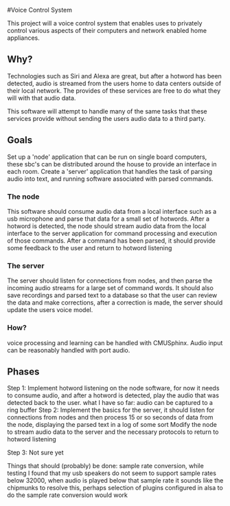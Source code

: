 #Voice Control System

This project will a voice control system that enables uses to privately control various aspects of their computers and network enabled home appliances.

## Why?

Technologies such as Siri and Alexa are great, but after a hotword has been detected, audio is streamed from the users home to data centers outside of their local network.
The provides of these services are free to do what they will with that audio data. 

This software will attempt to handle many of the same tasks that these services provide without sending the users audio data to a third party. 

## Goals

Set up a 'node' application that can be run on single board computers, these sbc's can be distributed around the house to provide an interface in each room.
Create a 'server' application that handles the task of parsing audio into text, and running software associated with parsed commands.

### The node

This software should consume audio data from a local interface such as a usb microphone and parse that data for a small set of hotwords. After a hotword is detected, the node should stream audio data from
the local interface to the server application for command processing and execution of those commands. After a command has been parsed, it should provide some feedback to the user and return to hotword listening

### The server

The server should listen for connections from nodes, and then parse the incoming audio streams for a large set of command words.
It should also save recordings and parsed text to a database so that the user can review the data and make corrections, after a correction is made, the server should update the users voice model.


### How?

voice processing and learning can be handled with CMUSphinx.
Audio input can be reasonably handled with port audio. 


## Phases

Step 1:
	Implement hotword listening on the node software, for now it needs to consume audio, and after a hotword is detected, play the audio that was detected back to the user.
		what I have so far:
			audio can be captured to a ring buffer
Step 2:
	Implement the basics for the server, it should listen for connections from nodes and then process 15 or so seconds of data from the node, displaying the parsed text in a log of some sort
	Modify the node to stream audio data to the server and the necessary protocols to return to hotword listening
	
Step 3:
	Not sure yet


Things that should (probably) be done:
	sample rate conversion, while testing I found that my usb speakers do not seem to support sample rates below 32000, when audio is played below that sample rate it sounds like the chipmunks
	to resolve this, perhaps selection of plugins configured in alsa to do the sample rate conversion would work
